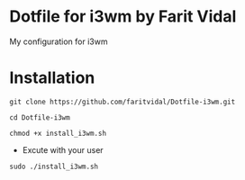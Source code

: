 # Dotfile for i3wm by Farit Vidal
My configuration for i3wm

# Installation
```
git clone https://github.com/faritvidal/Dotfile-i3wm.git

cd Dotfile-i3wm

chmod +x install_i3wm.sh
```
* Excute with your user
```
sudo ./install_i3wm.sh
```

